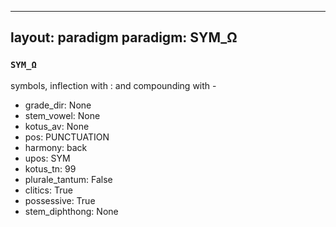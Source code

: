 
---
layout: paradigm
paradigm: SYM_Ω
---
### ` SYM_Ω `

symbols, inflection with : and compounding with -
* grade_dir: None
* stem_vowel: None
* kotus_av: None
* pos: PUNCTUATION
* harmony: back
* upos: SYM
* kotus_tn: 99
* plurale_tantum: False
* clitics: True
* possessive: True
* stem_diphthong: None
